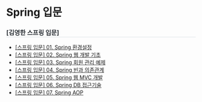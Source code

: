 # Spring 입문
<div style="text-align: left;"> 
    <h3 style="border-bottom: 1px solid #d8dee4; color: #282d33;">[김영한 스프링 입문] </h3> 
  <ul>
    <li><a href="https://velog.io/@baesunyoung34/Spring-%EC%9E%85%EB%AC%B8%EC%8B%9C%EC%9E%91" target="_blank">
      [스프링 입문] 01. Spring 환경설정</a></li>
      <li><a href="https://velog.io/@baesunyoung34/Spring-%EC%9B%B9-%EA%B0%9C%EB%B0%9C-%EA%B8%B0%EC%B4%88" target="_blank">
      [스프링 입문] 02. Spring 웹 개발 기초</a></li>
      <li><a href="https://velog.io/@baesunyoung34/03.Spring-%ED%9A%8C%EC%9B%90-%EA%B4%80%EB%A6%AC-%EC%98%88%EC%A0%9C" target="_blank">
      [스프링 입문] 03. Spring 회원 관리 예제</a></li>
      <li><a href="https://velog.io/@baesunyoung34/%EC%8A%A4%ED%94%84%EB%A7%81-%EB%B9%88%EA%B3%BC-%EC%9D%98%EC%A1%B4%EA%B4%80%EA%B3%84" target="_blank">
      [스프링 입문] 04. Spring 빈과 의존관계</a></li>
      <li><a href="https://velog.io/@baesunyoung34/%EC%9B%B9-MVC-%EA%B0%9C%EB%B0%9C" target="_blank">
      [스프링 입문] 05. Spring 웹 MVC 개발</a></li>
      <li><a href="https://velog.io/@baesunyoung34/%EC%8A%A4%ED%94%84%EB%A7%81-DB-%EC%A0%91%EA%B7%BC-%EA%B8%B0%EC%88%A0" target="_blank">
      [스프링 입문] 06. Spring DB 접근기술</a></li>
      <li><a href="https://velog.io/@baesunyoung34/AOP" target="_blank">
      [스프링 입문] 07. Spring AOP</a></li>
</ul>

</div>
